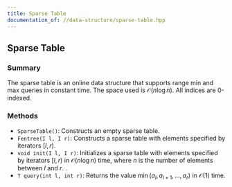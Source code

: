 ```yaml
---
title: Sparse Table
documentation_of: //data-structure/sparse-table.hpp
---
```


## Sparse Table

### Summary

The sparse table is an online data structure that supports range min and max queries in constant time. The space used is $\mathcal{O}(n \log n)$. All indices are 0-indexed.

### Methods

- `SparseTable()`: Constructs an empty sparse table.
- `Fentree(I l, I r)`: Constructs a sparse table with elements specified by iterators $[l, r)$.
- `void init(I l, I r)`: Initializes a sparse table with elements specified by iterators $[l, r)$ in $\mathcal{O}(n \log n)$ time, where $n$ is the number of elements between $l$ and $r$. .
- `T query(int l, int r)`: Returns the value $\min(a_l, a_{l + 1}, \dots, a_r)$ in $\mathcal{O}(1)$ time. 
